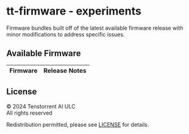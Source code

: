 # tt-firmware - experiments
Firmware bundles built off of the latest available firmware release with minor modifications to address specific issues.

## Available Firmware

| Firmware | Release Notes |
| --- | --- | 

## License
© 2024 Tenstorrent AI ULC<br/>
All rights reserved

Redistribution permitted, please see [LICENSE](LICENSE) for details.
